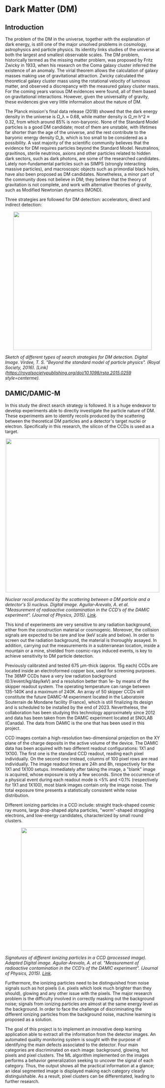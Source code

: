 <p style='text-align: justify;'>

# Dark Matter (DM)

## Introduction

The problem of the DM in the universe, together with the explanation of dark energy, is still one of the major unsolved problems in cosmology, astrophysics and particle physics. Its identity links studies of the universe at both the largest and smallest observable scales. The DM problem, historically termed as the missing matter problem, was proposed by Fritz Zwicky in 1933, when his research on the Coma galaxy cluster inferred the existence of an anomaly. The virial theorem allows the calculation of galaxy masses making use of gravitational attraction. Zwicky calculated the theoretical galaxy cluster mass using the rotational velocity of luminous matter, and observed a discrepancy with the measured galaxy cluster mass. For the coming years various DM evidences were found, all of them based on gravitational interactions. However, given the universality of gravity, these evidences give very little information about the nature of DM.

The Planck mission's final data release (2018) showed that the dark energy density in the universe is Ω_λ ≈ 0.68, while matter density is Ω_m h^2 ≈ 0.32, from which around 85% is non-baryonic. None of the Standard Model particles is a good DM candidate; most of them are unstable, with lifetimes far shorter than the age of the universe, and the rest contribute to the baryonic energy density Ω_b, which is too small to be considered as a possibility. A vast majority of the scientific community believes that the evidence for DM requires particles beyond the Standard Model. Neutralinos, gravitinos, sterile neutrinos, axions and other particles related to hidden dark sectors, such as dark photons, are some of the researched candidates. Lately non-fundamental particles such as SIMPS (strongly interacting massive particles), and macroscopic objects such as primordial black holes, have also been proposed as DM candidates. Nonetheless, a minor part of the community does not believe in DM; they believe that the theory of gravitation is not complete, and work with alternative theories of gravity, such as Modified Newtonian dynamics (MOND).

Three strategies are followed for DM detection: accelerators, direct and indirect detection:

<p align="center">
<img src="https://github.com/aritzLizoain/Image-segmentation/blob/master/Images/Example_Images/DM_Detection_Methods.jpg" width="450"/>
</p>

*Sketch of different types of search strategies for DM detection. Digital Image. Virdee, T. S. "Beyond the standard model of particle physics". (Royal Society, 2016). [Link](https://royalsocietypublishing.org/doi/10.1098/rsta.2015.0259 style=centerme).*


## DAMIC/DAMIC-M

In this study the direct search strategy is followed. It is a huge endeavor to develop experiments able to directly investigate the particle nature of DM. These experiments aim to identify recoils produced by the scattering between the theoretical DM particles and a detector's target nuclei or electron. Specifically in this research, the silicon of the CCDs is used as a target.

<p align="center">
<img src="https://github.com/aritzLizoain/Image-segmentation/blob/master/Images/Example_Images/DM_particle_and_detector_scattering.png" width="500"/>
</p>

*Nuclear recoil produced by the scattering between a DM particle and a detector's Si nucleus. Digital image. Aguilar-Arevalo, A. et al. "Measurement of radioactive contamination in the CCD’s of the DAMIC experiment". (Journal of Physics, 2015). [Link](https://arxiv.org/pdf/1506.02562.pdf).*

This kind of experiments are very sensitive to any radiation background, either from the construction material or cosmogenic. Moreover, the collision signals are expected to be rare and low (keV scale and below). In order to screen out the radiation background, the material is thoroughly assayed. In addition, carrying out the measurements in a subterranean location, inside a mountain or a mine, shielded from cosmic-rays induced events, is key to achieve sensitivity to DM particle detection.

Previously calibrated and tested 675 μm-thick (approx. 15g each) CCDs are located inside an electroformed copper box, used for screening purposes. The 36MP CCDs have a very low radiation background (0.1/event/kg/day/keV) and a resolution better than 1e- by means of the skipper readout system. The operating temperature can range between 135-140K and a maximum of 240K. An array of 50 skipper CCDs will constitute the future DAMIC-M experiment located in the Laboratoire Souterrain de Mondane facility (France), which is still finalizing its design and is scheduled to be installed by the end of 2023. Nevertheless, the collaboration has been studying this technology approximately since 2012 and data has been taken from the DAMIC experiment located at SNOLAB (Canada). The data from DAMIC is the one that has been used in this project.

CCD images contain a high-resolution two-dimensional projection on the XY plane of the charge deposits in the active volume of the device. The DAMIC data has been acquired with two different readout configurations: 1X1 and 1X100. The first one is the standard CCD readout, reading each pixel individually. On the second one instead, columns of 100 pixel rows are read individually. The image readout times are 24h and 8h, respectively for the 1X1 and 1X100 setups. Immediately after taking the image, a "blank" image is acquired, whose exposure is only a few seconds. Since the occurrence of a physical event during each readout mode is <5% and <0.1% (respectively for 1X1 and 1X100), most blank images contain only the image noise. The total exposure time presents a statistically consistent white noise distribution. 

Different ionizing particles in a CCD include: straight track-shaped cosmic ray muons, large drop-shaped alpha particles, "worm"-shaped straggling electrons, and low-energy candidates, characterized by small round clusters.

<p align="center">
<img src="https://github.com/aritzLizoain/Image-segmentation/blob/master/Images/Example_Images/DAMIC_CCD_image_and_signatures_of_ionizing_particles.jpeg" width="400"/>
</p>

*Signatures of different ionizing particles in a CCD (processed image). Adapted Digital image. Aguilar-Arevalo, A. et al. "Measurement of radioactive contamination in the CCD’s of the DAMIC experiment". (Journal of Physics, 2015). [Link](https://arxiv.org/pdf/1506.02562.pdf).*

Furthermore, the ionizing particles need to be distinguished from noise signals such as hot pixels (i.e. pixels which look much brighter than they should), glowing and any other issue with the pixels. The major research problem is the difficulty involved in correctly masking out the background noise; signals from ionizing particles are almost at the same energy level as the background. In order to face the challenge of discriminating the different ionizing particles from the background noise, machine learning is proposed as a solution.

The goal of this project is to implement an innovative deep learning application able to extract all the information from the detector images. An automated quality monitoring system is sought with the purpose of identifying the main defects associated to the detector. Four main categories are discriminated on each image: background, glowing, hot pixels and pixel clusters. The ML algorithm implemented on the images performs a behavior generalization seeking to uncover the signal of each category. Thus, the output shows all the practical information at a glance; an ideal segmented image is displayed making each category clearly distinguishable. As a result, pixel clusters can be differentiated, leading to further research. 

</p>